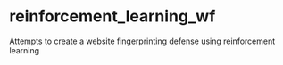 # reinforcement_learning_wf
Attempts to create a website fingerprinting defense using reinforcement learning
